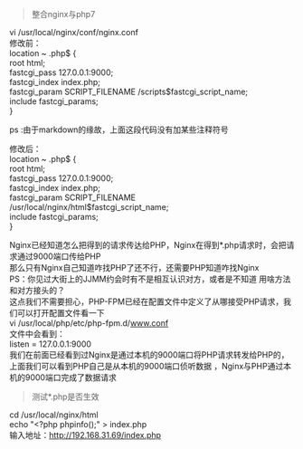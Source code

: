 >整合nginx与php7

vi /usr/local/nginx/conf/nginx.conf</br>
修改前：</br>
location ~ \.php$ {</br>
    root           html;</br>
    fastcgi_pass   127.0.0.1:9000;</br>
    fastcgi_index  index.php;</br>
    fastcgi_param  SCRIPT_FILENAME  /scripts$fastcgi_script_name;</br>
    include        fastcgi_params;</br>
}</br>

ps :由于markdown的缘故，上面这段代码没有加某些注释符号</br>

修改后：</br>
location ~ \.php$ {</br>
    root           html;</br>
    fastcgi_pass   127.0.0.1:9000;</br>
    fastcgi_index  index.php;</br>
    fastcgi_param  SCRIPT_FILENAME  /usr/local/nginx/html$fastcgi_script_name;</br>
    include        fastcgi_params;</br>
}</br>

Nginx已经知道怎么把得到的请求传达给PHP，Nginx在得到*.php请求时，会把请求通过9000端口传给PHP</br>
那么只有Nginx自己知道咋找PHP了还不行，还需要PHP知道咋找Nginx</br>
PS：你见过大街上的JJMM约会时有不是相互认识对方，或者是不知道 用啥方法和对方接头的？</br>
这点我们不需要担心，PHP-FPM已经在配置文件中定义了从哪接受PHP请求，我们可以打开配置文件看一下</br>
vi /usr/local/php/etc/php-fpm.d/www.conf</br>
文件中会看到：</br>
listen = 127.0.0.1:9000</br>
我们在前面已经看到过Nginx是通过本机的9000端口将PHP请求转发给PHP的，</br>
上面我们可以看到PHP自己是从本机的9000端口侦听数据 ，Nginx与PHP通过本机的9000端口完成了数据请求</br>

>测试*.php是否生效

cd /usr/local/nginx/html</br>
echo "<?php phpinfo();" > index.php</br>
输入地址：http://192.168.31.69/index.php</br>
